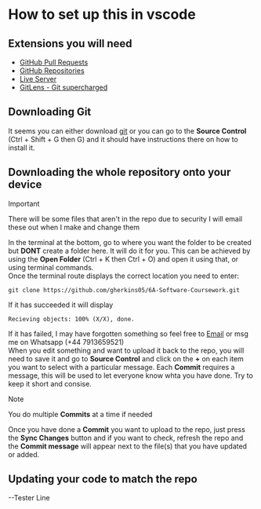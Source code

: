 # How to set up this in vscode

## Extensions you will need
- [GitHub Pull Requests](https://marketplace.visualstudio.com/items?itemName=GitHub.vscode-pull-request-github)
- [GitHub Repositories](https://marketplace.visualstudio.com/items?itemName=GitHub.remotehub)
- [Live Server](https://marketplace.visualstudio.com/items?itemName=ritwickdey.LiveServer)
- [GitLens - Git supercharged](https://marketplace.visualstudio.com/items?itemName=eamodio.gitlens)

## Downloading Git

It seems you can either download [git](https://git-scm.com/downloads) or you can go to the **Source Control** (Ctrl + Shift + G then G) and it should have instructions there on how to install it.

## Downloading the whole repository onto your device

> [!Important]
> There will be some files that aren't in the repo due to security
> I will email these out when I make and change them

In the terminal at the bottom, go to where you want the folder to be created but **DONT** create a folder here. It will do it for you. This can be achieved by using the **Open Folder** (Ctrl + K then Ctrl + O) and open it using that, or using terminal commands. <br />
Once the terminal route displays the correct location you need to enter:
```
git clone https://github.com/gherkins05/6A-Software-Coursework.git
```
If it has succeeded it will display
```
Recieving objects: 100% (X/X), done.
```
If it has failed, I may have forgotten something so feel free to [Email](https://mail.google.com/mail/u/up2203535@myport.ac.uk/#compose) or msg me on Whatsapp (+44 7913659521)<br />
When you edit something and want to upload it back to the repo, you will need to save it and go to **Source Control** and click on the **+** on each item you want to select with a particular message. Each **Commit** requires a message, this will be used to let everyone know whta you have done. Try to keep it short and consise.

> [!NOTE]
> You do multiple **Commits** at a time if needed

Once you have done a **Commit** you want to upload to the repo, just press the **Sync Changes** button and if you want to check, refresh the repo and the **Commit message** will appear next to the file(s) that you have updated or added.

## Updating your code to match the repo

--Tester Line
